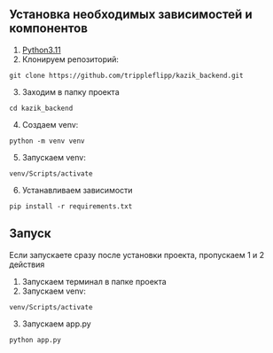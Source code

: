 ## Установка необходимых зависимостей и компонентов

1. [Python3.11](https://www.python.org/downloads/release/python-3119/)
2. Клонируем репозиторий:
```
git clone https://github.com/trippleflipp/kazik_backend.git
```
3. Заходим в папку проекта
```
cd kazik_backend
```
4. Создаем venv:
```
python -m venv venv
```
5. Запускаем venv:
```
venv/Scripts/activate
```
6. Устанавливаем зависимости
```
pip install -r requirements.txt
```

## Запуск
Если запускаете сразу после установки проекта, пропускаем 1 и 2 действия

1. Запускаем терминал в папке проекта
2. Запускаем venv:
```
venv/Scripts/activate
```
3. Запускаем app.py
```
python app.py
```
